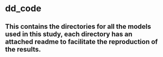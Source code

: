 # dd_code

## This contains the directories for all the models used in this study, each directory has an attached readme to facilitate the reproduction of the results.
